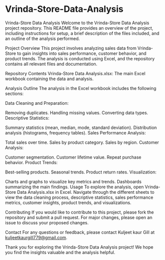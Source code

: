 # Vrinda-Store-Data-Analysis
Vrinda-Store Data Analysis
Welcome to the Vrinda-Store Data Analysis project repository. This README file provides an overview of the project, including instructions for setup, a brief description of the files included, and an outline of the analysis performed.

Project Overview
This project involves analyzing sales data from Vrinda-Store to gain insights into sales performance, customer behavior, and product trends. The analysis is conducted using Excel, and the repository contains all relevant files and documentation.

Repository Contents
Vrinda-Store Data Analysis.xlsx: The main Excel workbook containing the data and analysis.

Analysis Outline
The analysis in the Excel workbook includes the following sections:

Data Cleaning and Preparation:

Removing duplicates.
Handling missing values.
Converting data types.
Descriptive Statistics:

Summary statistics (mean, median, mode, standard deviation).
Distribution analysis (histograms, frequency tables).
Sales Performance Analysis:

Total sales over time.
Sales by product category.
Sales by region.
Customer Analysis:

Customer segmentation.
Customer lifetime value.
Repeat purchase behavior.
Product Trends:

Best-selling products.
Seasonal trends.
Product return rates.
Visualization:

Charts and graphs to visualize key metrics and trends.
Dashboards summarizing the main findings.
Usage
To explore the analysis, open Vrinda-Store Data Analysis.xlsx in Excel. Navigate through the different sheets to view the data cleaning process, descriptive statistics, sales performance metrics, customer insights, product trends, and visualizations.

Contributing
If you would like to contribute to this project, please fork the repository and submit a pull request. For major changes, please open an issue to discuss your proposed changes.

Contact
For any questions or feedback, please contact Kuljeet kaur Gill at kuljeetkaurgill779@gmail.com.

Thank you for exploring the Vrinda-Store Data Analysis project! We hope you find the insights valuable and the analysis helpful.
